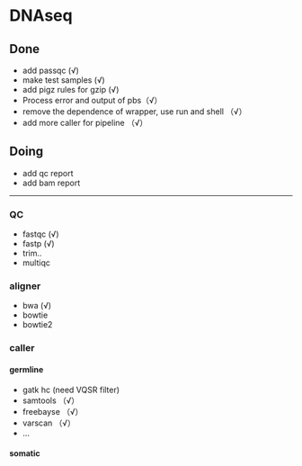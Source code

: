 # DNAseq
## Done
* add passqc (√)
* make test samples (√)
* add pigz rules for gzip (√)
* Process error and output of pbs（√）  
* remove the dependence of wrapper, use run and shell （√）
* add more caller for pipeline （√）

## Doing

* add qc report 
* add bam report 
---
### QC 
* fastqc  (√)
* fastp   (√)
* trim..  
* multiqc 

### aligner

* bwa (√)
* bowtie 
* bowtie2 

### caller 
#### germline 
* gatk hc (need VQSR filter) 
* samtools （√）
* freebayse （√）
* varscan （√）
* ...

#### somatic 
